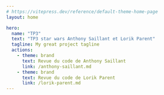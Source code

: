 ```yaml
---
# https://vitepress.dev/reference/default-theme-home-page
layout: home

hero:
  name: "TP3"
  text: "TP3 star wars Anthony Saillant et Lorik Parent"
  tagline: My great project tagline
  actions:
    - theme: brand
      text: Revue du code de Anthony Saillant
      link: /anthony-saillant.md
    - theme: brand
      text: Revue du code de Lorik Parent
      link: /lorik-parent.md
---
```

